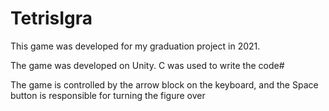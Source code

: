 # TetrisIgra
This game was developed for my graduation project in 2021. 

The game was developed on Unity. C was used to write the code#

The game is controlled by the arrow block on the keyboard, and the Space button is responsible for turning the figure over
